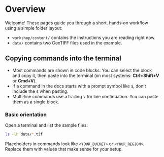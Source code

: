# Overview

Welcome! These pages guide you through a short, hands‑on workflow using a simple folder layout:

- `workshop/content/` contains the instructions you are reading right now.
- `data/` contains two GeoTIFF files used in the example.

## Copying commands into the terminal

- Most commands are shown in code blocks. You can select the block and copy it, then paste into the terminal (on most systems: **Ctrl+Shift+V** or **Cmd+V**).
- If a command in the docs starts with a prompt symbol like `$`, don’t include the `$` when pasting.
- Multi‑line commands use a trailing `\` for line continuation. You can paste them as a single block.

### Basic orientation

Open a terminal and list the sample files:

```sh
ls -lh data/*.tif
```

Placeholders in commands look like `<YOUR_BUCKET>` or `<YOUR_REGION>`. Replace them with values that make sense for your setup.
